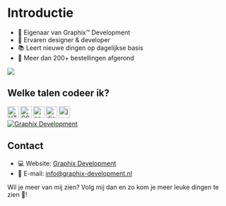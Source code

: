 # Introductie

- 👑 Eigenaar van Graphix™ Development
- 🔧 Ervaren designer & developer 
- 📚 Leert nieuwe dingen op dagelijkse basis
- 🛒 Meer dan 200+ bestellingen afgerond

<img src="https://github-readme-stats.vercel.app/api?username=GraphixDevelopment&show_icons=true" />

## Welke talen codeer ik?

<img align="left" alt="HTML" width="26px" src="https://upload.wikimedia.org/wikipedia/commons/thumb/3/38/HTML5_Badge.svg/600px-HTML5_Badge.svg.png" />
<img align="left" alt="CSS" width="26px" src="https://www.pngkey.com/png/full/347-3470911_css3-html-css-js-logo-white.png" />
<img align="left" alt="node.js" width="26px" src="https://i.imgur.com/tYLFZBh.png" /> 
<img align="left" alt="discord.js" width="26px" src="https://i.imgur.com/SI1DZf3.png" />
<img align="left" alt="js" width="26px" src="https://i.imgur.com/3u1wzwE.png" />
<p>&nbsp;</p> 

[![Graphix Development](https://github-readme-stats.vercel.app/api/top-langs/?username=GraphixDevelopment&layout=compact)](https://github.com/GraphixDevelopment/GraphixDevelopment)

## Contact

* 💻 Website: [Graphix Development](https://graphix-development.nl/)
* 📨 E-mail: info@graphix-development.nl

Wil je meer van mij zien? Volg mij dan en zo kom je meer leuke dingen te zien 🤩!
